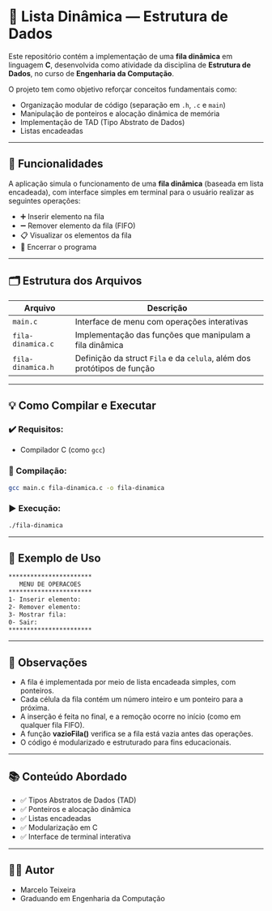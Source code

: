 # 📁 Lista Dinâmica — Estrutura de Dados

Este repositório contém a implementação de uma **fila dinâmica** em linguagem **C**, desenvolvida como atividade da disciplina de **Estrutura de Dados**, no curso de **Engenharia da Computação**.

O projeto tem como objetivo reforçar conceitos fundamentais como:

- Organização modular de código (separação em `.h`, `.c` e `main`)
- Manipulação de ponteiros e alocação dinâmica de memória
- Implementação de TAD (Tipo Abstrato de Dados)
- Listas encadeadas

---

## 🔧 Funcionalidades

A aplicação simula o funcionamento de uma **fila dinâmica** (baseada em lista encadeada), com interface simples em terminal para o usuário realizar as seguintes operações:

- ➕ Inserir elemento na fila
- ➖ Remover elemento da fila (FIFO)
- 📋 Visualizar os elementos da fila
- 🚪 Encerrar o programa

---

## 🗂️ Estrutura dos Arquivos

| Arquivo             | Descrição                                                                 |
|---------------------|---------------------------------------------------------------------------|
| `main.c`            | Interface de menu com operações interativas                               |
| `fila-dinamica.c`   | Implementação das funções que manipulam a fila dinâmica                   |
| `fila-dinamica.h`   | Definição da struct `Fila` e da `celula`, além dos protótipos de função   |

---

## 💡 Como Compilar e Executar

### ✔️ Requisitos:
- Compilador C (como `gcc`)

### 🔧 Compilação:
```bash
gcc main.c fila-dinamica.c -o fila-dinamica
```

### ▶️ Execução:
```bash
./fila-dinamica
```

---
## 🧠 Exemplo de Uso
```bash
***********************
   MENU DE OPERACOES
***********************
1- Inserir elemento:
2- Remover elemento:
3- Mostrar fila:
0- Sair:
***********************
```
---

## 📌 Observações
- A fila é implementada por meio de lista encadeada simples, com ponteiros.
- Cada célula da fila contém um número inteiro e um ponteiro para a próxima.
- A inserção é feita no final, e a remoção ocorre no início (como em qualquer fila FIFO).
- A função **vazioFila()** verifica se a fila está vazia antes das operações.
- O código é modularizado e estruturado para fins educacionais.
---

## 📚 Conteúdo Abordado
- ✅ Tipos Abstratos de Dados (TAD)
- ✅ Ponteiros e alocação dinâmica
- ✅ Listas encadeadas
- ✅ Modularização em C
- ✅ Interface de terminal interativa
---
## 👨‍💻 Autor
- Marcelo Teixeira
- Graduando em Engenharia da Computação